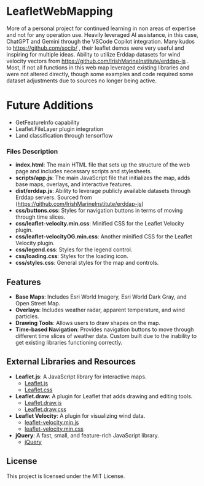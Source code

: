# LeafletWebMapping
More of a personal project for continued learning in non areas of expertise and not for any operation use. Heavily leveraged AI assistance, in this case, ChatGPT and Gemini through the VSCode Copilot integration. Many kudos to https://github.com/socib/ , their leaflet demos were very useful and inspiring for multiple ideas. Ability to utilize Erddap datasets for wind velocity vectors from https://github.com/IrishMarineInstitute/erddap-js . Most, if not all functions in this web map leveraged existing libraries and were not altered directly, though some examples and code required some dataset adjustments due to sources no longer being active.

# Future Additions
- GetFeatureInfo capability
- Leaflet.FileLayer plugin integration
- Land classification through tensorflow


### Files Description

- **index.html**: The main HTML file that sets up the structure of the web page and includes necessary scripts and stylesheets.
- **scripts/app.js**: The main JavaScript file that initializes the map, adds base maps, overlays, and interactive features.
- **dist/erddap.js**: Ability to leverage publicly available datasets through Erddap servers.
  Sourced from (https://github.com/IrishMarineInstitute/erddap-js)
- **css/buttons.css**: Styles for navigation buttons in terms of moving through time slices.
- **css/leaflet-velocity.min.css**: Minified CSS for the Leaflet Velocity plugin.
- **css/leaflet-velocityOG.min.css**: Another minified CSS for the Leaflet Velocity plugin.
- **css/legend.css**: Styles for the legend control.
- **css/loading.css**: Styles for the loading icon.
- **css/styles.css**: General styles for the map and controls.

## Features

- **Base Maps**: Includes Esri World Imagery, Esri World Dark Gray, and Open Street Map.
- **Overlays**: Includes weather radar, apparent temperature, and wind particles.
- **Drawing Tools**: Allows users to draw shapes on the map.
- **Time-based Navigation**: Provides navigation buttons to move through different time slices of weather data. Custom built due to the inability to get existing libraries functioning correctly.

## External Libraries and Resources

- **Leaflet.js**: A JavaScript library for interactive maps.
  - [Leaflet.js](https://unpkg.com/leaflet@1.9.4/dist/leaflet.js)
  - [Leaflet.css](https://unpkg.com/leaflet@1.9.4/dist/leaflet.css)
- **Leaflet.draw**: A plugin for Leaflet that adds drawing and editing tools.
  - [Leaflet.draw.js](https://cdnjs.cloudflare.com/ajax/libs/leaflet.draw/1.0.4/leaflet.draw.js)
  - [Leaflet.draw.css](https://cdnjs.cloudflare.com/ajax/libs/leaflet.draw/1.0.4/leaflet.draw.css)
- **Leaflet Velocity**: A plugin for visualizing wind data.
  - [leaflet-velocity.min.js](scripts/leaflet-velocity.min.js)
  - [leaflet-velocity.min.css](css/leaflet-velocity.min.css)
- **jQuery**: A fast, small, and feature-rich JavaScript library.
  - [jQuery](https://code.jquery.com/jquery-2.2.4.min.js)
  

## License

This project is licensed under the MIT License.
